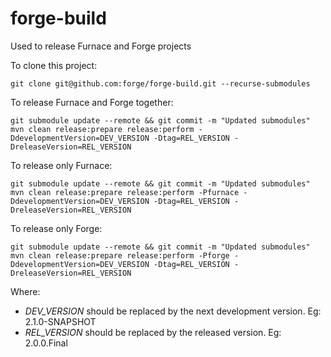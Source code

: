 forge-build
===========

Used to release Furnace and Forge projects

To clone this project:

    git clone git@github.com:forge/forge-build.git --recurse-submodules


To release Furnace and Forge together:

    git submodule update --remote && git commit -m "Updated submodules"
    mvn clean release:prepare release:perform -DdevelopmentVersion=DEV_VERSION -Dtag=REL_VERSION -DreleaseVersion=REL_VERSION



To release only Furnace:

    git submodule update --remote && git commit -m "Updated submodules"
    mvn clean release:prepare release:perform -Pfurnace -DdevelopmentVersion=DEV_VERSION -Dtag=REL_VERSION -DreleaseVersion=REL_VERSION 


To release only Forge:

    git submodule update --remote && git commit -m "Updated submodules"
    mvn clean release:prepare release:perform -Pforge -DdevelopmentVersion=DEV_VERSION -Dtag=REL_VERSION -DreleaseVersion=REL_VERSION


Where:
- *DEV_VERSION* should be replaced by the next development version. Eg: 2.1.0-SNAPSHOT
- *REL_VERSION* should be replaced by the released version. Eg: 2.0.0.Final
